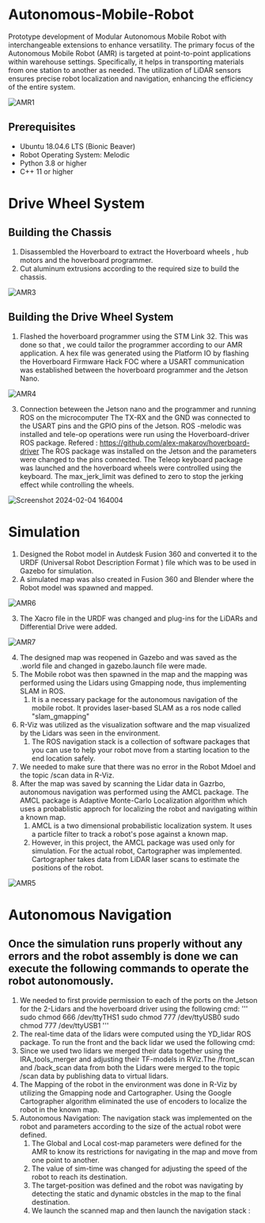# Autonomous-Mobile-Robot
Prototype development of Modular Autonomous Mobile Robot with interchangeable extensions to enhance versatility. The primary focus of the Autonomous Mobile Robot (AMR) is targeted at point-to-point applications within warehouse settings. Specifically, it helps in transporting materials from one station to another as needed. The utilization of LiDAR sensors ensures precise robot localization and navigation, enhancing the efficiency of the entire system.

![AMR1](https://github.com/AabidPatel/Modular-Autonomous-Mobile-Robot/assets/73630123/87f42b2d-acdd-47a4-a349-afde333b44a4)


## Prerequisites
- Ubuntu 18.04.6 LTS (Bionic Beaver)
- Robot Operating System: Melodic
- Python 3.8 or higher
- C++ 11 or higher


# Drive Wheel System

## Building the Chassis

1. Disassembled the Hoverboard to extract the Hoverboard wheels , hub motors and the hoverboard programmer.
2. Cut aluminum extrusions according to the required size to build the chassis.

![AMR3](https://github.com/AabidPatel/Modular-Autonomous-Mobile-Robot/assets/73630123/35a26c1f-3eb0-440f-960e-ce9261b187be)


## Building the Drive Wheel System

1. Flashed the hoverboard programmer using the STM Link 32. This was done so that , we could tailor the programmer according to our AMR application. A hex file was generated using the Platform IO by flashing the Hoverboard Firmware Hack FOC where a USART communication was established between the hoverboard programmer and the Jetson Nano.

![AMR4](https://github.com/AabidPatel/Modular-Autonomous-Mobile-Robot/assets/73630123/7dbe8f41-99ca-408d-94cc-c9c264dc89bb)

3. Connection beteween the Jetson nano and the programmer and running ROS on the microcomputer The TX-RX and the GND was connected to the USART pins and the GPIO pins of the Jetson. ROS -melodic was installed and tele-op operations were run using the Hoverboard-driver ROS package. Refered : https://github.com/alex-makarov/hoverboard-driver The ROS package was installed on the Jetson and the parameters were changed to the pins connected. The Teleop keyboard package was launched and the hoverboard wheels were controlled using the keyboard. The max_jerk_limit was defined to zero to stop the jerking effect while controlling the wheels.

![Screenshot 2024-02-04 164004](https://github.com/AabidPatel/Modular-Autonomous-Mobile-Robot/assets/73630123/f89781d4-afc7-4a30-9221-c27f505fa735)


# Simulation

1. Designed the Robot model in Autdesk Fusion 360 and converted it to the URDF (Universal Robot Description Format ) file which was to be used in Gazebo for simulation.
2. A simulated map was also created in Fusion 360 and Blender where the Robot model was spawned and mapped.

![AMR6](https://github.com/AabidPatel/Modular-Autonomous-Mobile-Robot/assets/73630123/56548ce8-39dd-485b-b131-9436d548b3d0)

3. The Xacro file in the URDF was changed and plug-ins for the LiDARs and Differential Drive were added.

![AMR7](https://github.com/AabidPatel/Modular-Autonomous-Mobile-Robot/assets/73630123/74e08653-a3ec-4db3-8359-da944c70a76f)

4. The designed map was reopened in Gazebo and was saved as the .world file and changed in gazebo.launch file were made.
5. The Mobile robot was then spawned in the map and the mapping was performed using the Lidars using Gmapping node, thus implementing SLAM in ROS.
   1. It is a necessary package for the autonomous navigation of the mobile robot. It provides laser-based SLAM as a ros node called "slam_gmapping"
6. R-Viz was utilized as the visualization software and the map visualized by the Lidars was seen in the environment.
   1. The ROS navigation stack is a collection of software packages that you can use to help your robot move from a starting location to the end location safely.
7. We needed to make sure that there was no error in the Robot Mdoel and the topic /scan data in R-Viz.
8. After the map was saved by scanning the Lidar data in Gazrbo, autonomous navigation was performed using the AMCL package. The AMCL package is Adaptive Monte-Carlo Localization algorithm which uses a probablistic approch for localizing the robot and navigating within a known map.
   1. AMCL is a two dimensional probabilistic localization system. It uses a particle filter to track a robot's pose against a known map.
   2. However, in this project, the AMCL package was used only for simulation. For the actual robot, Cartographer was implemented. Cartographer takes data from LiDAR laser scans to estimate the positions of the robot.

 ![AMR5](https://github.com/AabidPatel/Modular-Autonomous-Mobile-Robot/assets/73630123/153c4e2c-9632-44d0-82cc-648ab5304f82)


 # Autonomous Navigation

## Once the simulation runs properly without any errors and the robot assembly is done we can execute the following commands to operate the robot autonomously.

1. We needed to first provide permission to each of the ports on the Jetson for the 2-Lidars and the hoverboard driver using the following cmd:
'''
sudo chmod 666 /dev/ttyTHS1
sudo chmod 777 /dev/ttyUSB0
sudo chmod 777 /dev/ttyUSB1
'''
2. The real-time data of the lidars were computed using the YD_lidar ROS package. To run the front and the back lidar we used the following cmd:
3. Since we used two lidars we merged their data together using the IRA_tools_merger and adjusting their TF-models in RViz.The /front_scan and /back_scan data from both the Lidars were merged to the topic /scan data by publishing data to virtual lidars.
4. The Mapping of the robot in the environment was done in R-Viz by utilizing the Gmapping node and Cartographer. Using the Google Cartographer algorithm eliminated the use of encoders to localize the robot in the known map.
5. Autonomous Navigation: The navigation stack was implemented on the robot and parameters according to the size of the actual robot were defined.
   1. The Global and Local cost-map parameters were defined for the AMR to know its restrictions for navigating in the map and move from one point to another.
   2. The value of sim-time was changed for adjusting the speed of the robot to reach its destination.
   3. The target-position was defined and the robot was navigating by detecting the static and dynamic obstcles in the map to the final destination.
   4. We launch the scanned map and then launch the navigation stack :

